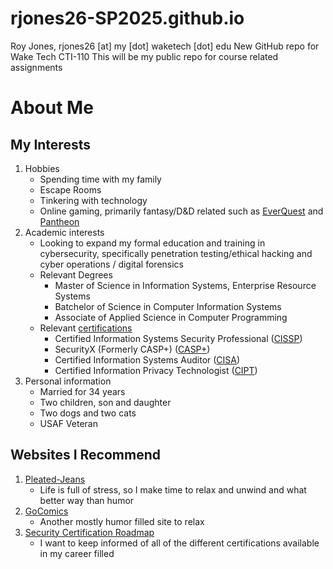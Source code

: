 # rjones26-SP2025.github.io

Roy Jones, rjones26 [at] my [dot] waketech [dot] edu
New GitHub repo for Wake Tech CTI-110
This will be my public repo for course related assignments


# About Me

## My Interests
1. Hobbies
   * Spending time with my family
   * Escape Rooms
   * Tinkering with technology
   * Online gaming, primarily fantasy/D&D related such as [EverQuest](https://www.everquest.com/home) and [Pantheon](https://www.pantheonmmo.com/)
2. Academic interests
   * Looking to expand my formal education and training in cybersecurity, specifically penetration testing/ethical hacking and cyber operations / digital forensics
   * Relevant Degrees
     * Master of Science in Information Systems, Enterprise Resource Systems
     * Batchelor of Science in Computer Information Systems
     * Associate of Applied Science in Computer Programming
    * Relevant [certifications](https://www.credly.com/users/roy-jones.9134fc81)
      * Certified Information Systems Security Professional ([CISSP](https://www.isc2.org/certifications/cissp))
      * SecurityX (Formerly CASP+) ([CASP+](https://partners.comptia.org/certifications/securityx))
      * Certified Information Systems Auditor ([CISA](https://www.isaca.org/credentialing/cisa))
      * Certified Information Privacy Technologist ([CIPT](https://iapp.org/certify/cipt/))
3. Personal information
   * Married for 34 years
   * Two children, son and daughter
   * Two dogs and two cats
   * USAF Veteran

## Websites I Recommend
1. [Pleated-Jeans](https://pleated-jeans.com)
   * Life is full of stress, so I make time to relax and unwind and what better way than humor
2. [GoComics](https://www.gocomics.com/)
   * Another mostly humor filled site to relax
3. [Security Certification Roadmap](https://pauljerimy.com/security-certification-roadmap/)
   * I want to keep informed of all of the different certifications available in my career filled
